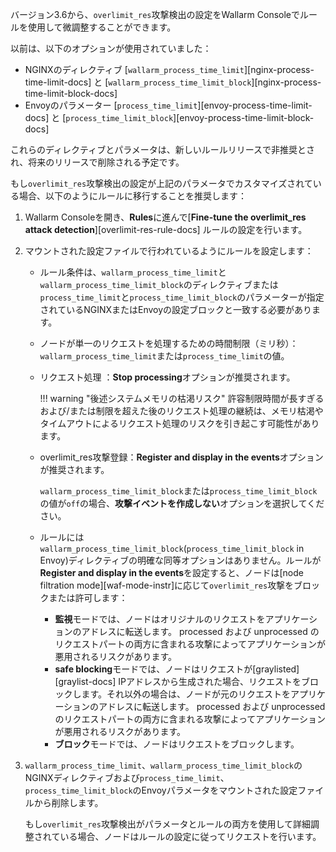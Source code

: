 バージョン3.6から、`overlimit_res`攻撃検出の設定をWallarm Consoleでルールを使用して微調整することができます。

以前は、以下のオプションが使用されていました：

* NGINXのディレクティブ [`wallarm_process_time_limit`][nginx-process-time-limit-docs] と [`wallarm_process_time_limit_block`][nginx-process-time-limit-block-docs] 
* Envoyのパラメーター [`process_time_limit`][envoy-process-time-limit-docs] と [`process_time_limit_block`][envoy-process-time-limit-block-docs]

これらのディレクティブとパラメータは、新しいルールリリースで非推奨とされ、将来のリリースで削除される予定です。

もし`overlimit_res`攻撃検出の設定が上記のパラメータでカスタマイズされている場合、以下のようにルールに移行することを推奨します：

1. Wallarm Consoleを開き、**Rules**に進んで[**Fine-tune the overlimit_res attack detection**][overlimit-res-rule-docs] ルールの設定を行います。
1. マウントされた設定ファイルで行われているようにルールを設定します：

    * ルール条件は、`wallarm_process_time_limit`と`wallarm_process_time_limit_block`のディレクティブまたは`process_time_limit`と`process_time_limit_block`のパラメーターが指定されているNGINXまたはEnvoyの設定ブロックと一致する必要があります。
    * ノードが単一のリクエストを処理するための時間制限（ミリ秒）： `wallarm_process_time_limit`または`process_time_limit`の値。
    * リクエスト処理 ：**Stop processing**オプションが推奨されます。
    
       !!! warning "後述システムメモリの枯渇リスク"
            許容制限時間が長すぎるおよび/または制限を超えた後のリクエスト処理の継続は、メモリ枯渇やタイムアウトによるリクエスト処理のリスクを引き起こす可能性があります。

    * overlimit_res攻撃登録：**Register and display in the events**オプションが推奨されます。

      `wallarm_process_time_limit_block`または`process_time_limit_block`の値が`off`の場合、**攻撃イベントを作成しない**オプションを選択してください。

    * ルールには`wallarm_process_time_limit_block`(`process_time_limit_block` in Envoy)ディレクティブの明確な同等オプションはありません。ルールが**Register and display in the events**を設定すると、ノードは[node filtration mode][waf-mode-instr]に応じて`overlimit_res`攻撃をブロックまたは許可します：

        * **監視**モードでは、ノードはオリジナルのリクエストをアプリケーションのアドレスに転送します。 processed および unprocessed のリクエストパートの両方に含まれる攻撃によってアプリケーションが悪用されるリスクがあります。
        * **safe blocking**モードでは、ノードはリクエストが[graylisted][graylist-docs] IPアドレスから生成された場合、リクエストをブロックします。それ以外の場合は、ノードが元のリクエストをアプリケーションのアドレスに転送します。 processed および unprocessed のリクエストパートの両方に含まれる攻撃によってアプリケーションが悪用されるリスクがあります。
        * **ブロック**モードでは、ノードはリクエストをブロックします。
1. `wallarm_process_time_limit`、`wallarm_process_time_limit_block`のNGINXディレクティブおよび`process_time_limit`、`process_time_limit_block`のEnvoyパラメータをマウントされた設定ファイルから削除します。

    もし`overlimit_res`攻撃検出がパラメータとルールの両方を使用して詳細調整されている場合、ノードはルールの設定に従ってリクエストを行います。